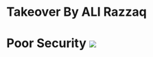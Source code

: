<h1>Takeover By ALI Razzaq 
<h1> Poor Security

<img src="https://i.ytimg.com/vi/0vxCFIGCqnI/maxresdefault.jpg">
